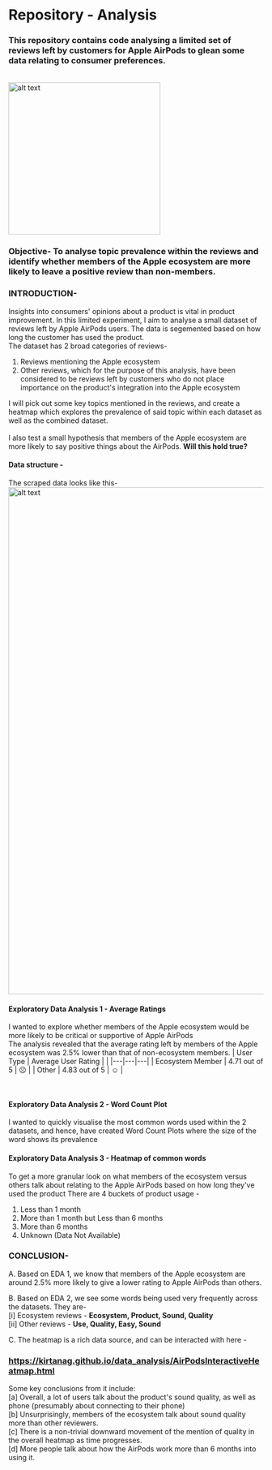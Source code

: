 # Repository - Analysis

### This repository contains code analysing a limited set of reviews left by customers for Apple AirPods to glean some data relating to consumer preferences. <br>

<br>
<img src="https://images.unsplash.com/photo-1713492527322-471061e52516?w=900&auto=format&fit=crop&q=60&ixlib=rb-4.0.3&ixid=M3wxMjA3fDB8MHxzZWFyY2h8Nnx8YXBwbGUlMjBlY29zeXN0ZW18ZW58MHx8MHx8fDA%3D" alt="alt text" width="300"/>

<br>

### Objective- To analyse topic prevalence within the reviews and identify whether members of the Apple ecosystem are more likely to leave a positive review than non-members.

### INTRODUCTION-
Insights into consumers' opinions about a product is vital in product improvement. In this limited experiment, I aim to analyse a small dataset of reviews left by Apple AirPods users. The data is segemented based on how long the customer has used the product. <br> 
The dataset has 2 broad categories of reviews- <br>
1. Reviews mentioning the Apple ecosystem <br>
2. Other reviews, which for the purpose of this analysis, have been considered to be reviews left by customers who do not place importance on the product's integration into the Apple ecosystem <br>


I will pick out some key topics mentioned in the reviews, and create a heatmap which explores the prevalence of said topic within each dataset as well as the combined dataset. <br>
<br>
I also test a small hypothesis that members of the Apple ecosystem are more likely to say positive things about the AirPods. **Will this hold true?** <br>
#### Data structure - <br>
The scraped data looks like this- <br>
<img src="https://github.com/kirtanag/analysis_apple/blob/main/images/Data%20structure.png" alt="alt text" width="1000"/>
#### Exploratory Data Analysis 1 - Average Ratings

I wanted to explore whether members of the Apple ecosystem would be more likely to be critical or supportive of Apple AirPods<br>
The analysis revealed that the average rating left by members of the Apple ecosystem was 2.5% lower than that of non-ecosystem members.
| User Type | Average User Rating |   |
|---|---|---|
| Ecosystem Member | 4.71 out of 5 | ☹ |
| Other | 4.83 out of 5 | ☺ |

<br>

#### Exploratory Data Analysis 2 - Word Count Plot

I wanted to quickly visualise the most common words used within the 2 datasets, and hence, have created Word Count Plots where the size of the word shows its prevalence

#### Exploratory Data Analysis 3 - Heatmap of common words

To get a more granular look on what members of the ecosystem versus others talk about relating to the Apple AirPods based on how long they've used the product
There are 4 buckets of product usage -
1. Less than 1 month
2. More than 1 month but Less than 6 months
3. More than 6 months
4. Unknown (Data Not Available)


### CONCLUSION-

A. Based on EDA 1, we know that members of the Apple ecosystem are around 2.5% more likely to give a lower rating to Apple AirPods than others.

B. Based on EDA 2, we see some words being used very frequently across the datasets. They are- <br>
[i] Ecosystem reviews - **Ecosystem, Product, Sound, Quality** <br> 
[ii] Other reviews - **Use, Quality, Easy, Sound** <br>

C. The heatmap is a rich data source, and can be interacted with here - 
### https://kirtanag.github.io/data_analysis/AirPodsInteractiveHeatmap.html

Some key conclusions from it include: <br>
[a] Overall, a lot of users talk about the product's sound quality, as well as phone (presumably about connecting to their phone) <br>
[b] Unsurprisingly, members of the ecosystem talk about sound quality more than other reviewers. <br>
[c] There is a non-trivial downward movement of the mention of quality in the overall heatmap as time progresses. <br>
[d] More people talk about how the AirPods work more than 6 months into using it. <br>
